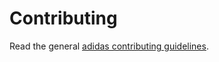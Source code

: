 # Contributing

Read the general [adidas contributing guidelines](https://github.com/adidas/adidas-contribution-guidelines/wiki/Contributing).
